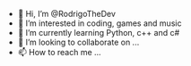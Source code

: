 - 👋 Hi, I’m @RodrigoTheDev
- 👀 I’m interested in coding, games and music
- 🌱 I’m currently learning Python, c++ and c#
- 💞️ I’m looking to collaborate on ...
- 📫 How to reach me ...

<!---
RodrigoTheDev/RodrigoTheDev is a ✨ special ✨ repository because its `README.md` (this file) appears on your GitHub profile.
You can click the Preview link to take a look at your changes.
--->
